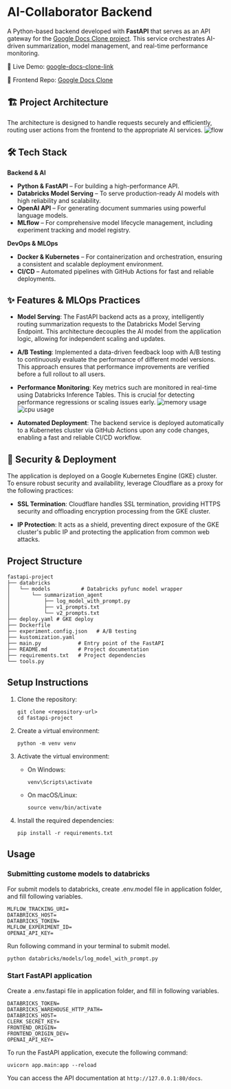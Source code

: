 # AI-Collaborator Backend

A Python-based backend developed with **FastAPI** that serves as an API gateway for the [Google Docs Clone project](https://github.com/harrystylesa/google_docs_clone). This service orchestrates AI-driven summarization, model management, and real-time performance monitoring. 

🔗 Live Demo: [google-docs-clone-link](https://google-docs-clone-kappa-lovat.vercel.app) 

🔗 Frontend Repo: [Google Docs Clone](https://github.com/harrystylesa/google_docs_clone)

## 🏗️ Project Architecture
The architecture is designed to handle requests securely and efficiently, routing user actions from the frontend to the appropriate AI services.
![flow](https://i.ibb.co/ZRLp4wff/Untitled-diagram-Mermaid-Chart-2025-08-29-185644.png)


## 🛠 Tech Stack

**Backend & AI**
* **Python & FastAPI** – For building a high-performance API.
* **Databricks Model Serving** – To serve production-ready AI models with high reliability and scalability.
* **OpenAI API** –  For generating document summaries using powerful language models.
* **MLflow** –  For comprehensive model lifecycle management, including experiment tracking and model registry.

**DevOps & MLOps**
* **Docker & Kubernetes** –  For containerization and orchestration, ensuring a consistent and scalable deployment environment.
* **CI/CD** – Automated pipelines with GitHub Actions for fast and reliable deployments.

## ✨ Features & MLOps Practices

* **Model Serving**: The FastAPI backend acts as a proxy, intelligently routing summarization requests to the Databricks Model Serving Endpoint. This architecture decouples the AI model from the application logic, allowing for independent scaling and updates.
* **A/B Testing**: Implemented a data-driven feedback loop with A/B testing to continuously evaluate the performance of different model versions. This approach ensures that performance improvements are verified before a full rollout to all users.
* **Performance Monitoring**: Key metrics such are monitored in real-time using Databricks Inference Tables. This is crucial for detecting performance regressions or scaling issues early.
![memory usage](https://i.ibb.co/Y7ggksSg/2025-08-31-18-57-36.png)
![cpu usage](https://i.ibb.co/k2mnYw2n/2025-08-31-19-05-51.png)

* **Automated Deployment**: The backend service is deployed automatically to a Kubernetes cluster via GitHub Actions upon any code changes, enabling a fast and reliable CI/CD workflow.


## 🔐 Security & Deployment
The application is deployed on a Google Kubernetes Engine (GKE) cluster. To ensure robust security and availability, leverage Cloudflare as a proxy for the following practices:

* **SSL Termination**: Cloudflare handles SSL termination, providing HTTPS security and offloading encryption processing from the GKE cluster.

* **IP Protection**: It acts as a shield, preventing direct exposure of the GKE cluster's public IP and protecting the application from common web attacks.

## Project Structure

```
fastapi-project
├── databricks
│   └── models          # Databricks pyfunc model wrapper
│       └── summarization_agent
│           ├── log_model_with_prompt.py
│           ├── v1_prompts.txt
│           └── v2_prompts.txt
├── deploy.yaml # GKE deploy
├── Dockerfile
├── experiment.config.json   # A/B testing
├── kustomization.yaml
├── main.py            # Entry point of the FastAPI 
├── README.md          # Project documentation
├── requirements.txt   # Project dependencies
└── tools.py
```

## Setup Instructions

1. Clone the repository:
   ```
   git clone <repository-url>
   cd fastapi-project
   ```

2. Create a virtual environment:
   ```
   python -m venv venv
   ```

3. Activate the virtual environment:
   - On Windows:
     ```
     venv\Scripts\activate
     ```
   - On macOS/Linux:
     ```
     source venv/bin/activate
     ```

4. Install the required dependencies:
   ```
   pip install -r requirements.txt
   ```

## Usage

### Submitting custome models to databricks
For submit models to databricks, create .env.model file in application folder, and fill following variables.

```shell
MLFLOW_TRACKING_URI=
DATABRICKS_HOST=
DATABRICKS_TOKEN=
MLFLOW_EXPERIMENT_ID=
OPENAI_API_KEY=
```

Run following command in your terminal to submit model.

```shell
python databricks/models/log_model_with_prompt.py
```
### Start FastAPI application
Create a .env.fastapi file in application folder, and fill in following variables.

```shell
DATABRICKS_TOKEN=
DATABRICKS_WAREHOUSE_HTTP_PATH=
DATABRICKS_HOST=
CLERK_SECRET_KEY=
FRONTEND_ORIGIN=
FRONTEND_ORIGIN_DEV=
OPENAI_API_KEY=
```

To run the FastAPI application, execute the following command:
```
uvicorn app.main:app --reload
```

You can access the API documentation at `http://127.0.0.1:80/docs`.